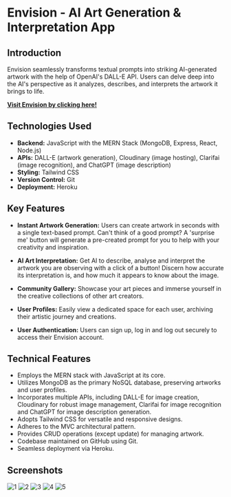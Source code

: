 # Envision - AI Art Generation & Interpretation App

## Introduction
Envision seamlessly transforms textual prompts into striking AI-generated artwork with the help of OpenAI's DALL-E API. Users can delve deep into the AI's perspective as it analyzes, describes, and interprets the artwork it brings to life.

**[Visit Envision by clicking here!](https://envision-the0choi-8e677992651d.herokuapp.com/)**

## Technologies Used

- **Backend:** JavaScript with the MERN Stack (MongoDB, Express, React, Node.js)
- **APIs:** DALL-E (artwork generation), Cloudinary (image hosting), Clarifai (image recognition), and ChatGPT (image description)
- **Styling:** Tailwind CSS
- **Version Control:** Git
- **Deployment:** Heroku

## Key Features

- **Instant Artwork Generation:**
Users can create artwork in seconds with a single text-based prompt. Can't think of a good prompt? A 'surprise me' button will generate a pre-created prompt for you to help with your creativity and inspiration.

- **AI Art Interpretation:**
Get AI to describe, analyse and interpret the artwork you are observing with a click of a button! Discern how accurate its interpretation is, and how much it appears to know about the image.

- **Community Gallery:**
Showcase your art pieces and immerse yourself in the creative collections of other art creators.

- **User Profiles:**
Easily view a dedicated space for each user, archiving their artistic journey and creations.

- **User Authentication:**
Users can sign up, log in and log out securely to access their Envision account.

## Technical Features

- Employs the MERN stack with JavaScript at its core.
- Utilizes MongoDB as the primary NoSQL database, preserving artworks and user profiles.
- Incorporates multiple APIs, including DALL-E for image creation, Cloudinary for robust image management, Clarifai for image recognition and ChatGPT for image description generation.
- Adopts Tailwind CSS for versatile and responsive designs.
- Adheres to the MVC architectural pattern.
- Provides CRUD operations (except update) for managing artwork.
- Codebase maintained on GitHub using Git.
- Seamless deployment via Heroku.

## Screenshots
![1](https://i.imgur.com/jJuCjwX.png)
![2](https://i.imgur.com/g51CHru.png)
![3](https://i.imgur.com/oZPKRlT.png)
![4](https://i.imgur.com/7KNV1db.png)
![5](https://i.imgur.com/CCiywcR.png)

